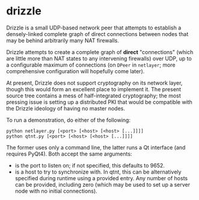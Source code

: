 drizzle
=======

Drizzle is a small UDP-based network peer that attempts to establish a densely-linked complete graph of direct connections between nodes that may be behind arbitrarily many NAT firewalls.

Drizzle attempts to create a complete graph of **direct** "connections" (which are little more than NAT states to any intervening firewalls) over UDP, up to a configurable maximum of connections (on `DPeer` in `netlayer`; more comprehensive configuration will hopefully come later).

At present, Drizzle does not support cryptography on its network layer, though this would form an excellent place to implement it. The present source tree contains a mess of half-integrated cryptography; the most pressing issue is setting up a distributed PKI that would be compatible with the Drizzle ideology of having no master nodes.

To run a demonstration, do either of the following:

    python netlayer.py [<port> [<host> [<host> [...]]]]
    python qtnt.py [<port> [<host> [<host> [...]]]]
    
The former uses only a command line, the latter runs a Qt interface (and requires PyQt4). Both accept the same arguments:

* <port> is the port to listen on; if not specified, this defaults to 9652.
* <host> is a host to try to synchronize with. In qtnt, this can be alternatively specified during runtime using a provided entry. Any number of hosts can be provided, including zero (which may be used to set up a server node with no initial connections).
